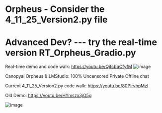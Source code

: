 # Orpheus - Consider the 4_11_25_Version2.py file

# Advanced Dev? --- try the real-time version RT_Orpheus_Gradio.py

Real-time demo and code walk:  https://youtu.be/QjfcbqCfyfM
![image](https://github.com/user-attachments/assets/49b65654-0206-486f-9f9a-5b4a816292bb)

Canopyai Orpheus &amp; LMStudio: 100% Uncensored Private Offline chat 

Current 4_11_25_Version2.py code walk:  https://youtu.be/80PlrvhpMzI

Old Demo:  https://youtu.be/HYmszx3jO5g

![image](https://github.com/user-attachments/assets/abd1e544-2868-4300-aa5c-156649d7291e)

